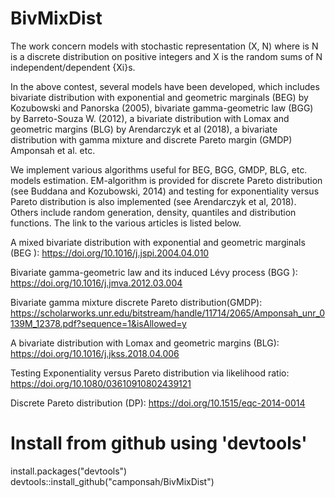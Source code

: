 # BivMixDist
The work concern models with stochastic representation (X, N) where is N is a discrete distribution on positive integers and X is the random sums of N independent/dependent {Xi}s.  

In the above contest, several models have been developed, which includes bivariate distribution with exponential and geometric marginals (BEG) by Kozubowski and Panorska (2005), bivariate gamma-geometric law (BGG) by Barreto-Souza W. (2012), a bivariate distribution with Lomax and geometric margins (BLG) by Arendarczyk et al (2018), a bivariate distribution with gamma mixture and discrete Pareto margin (GMDP) Amponsah et al.  etc.

We implement various algorithms useful for BEG, BGG, GMDP, BLG, etc.  models estimation. EM-algorithm is provided for discrete Pareto distribution (see Buddana and Kozubowski, 2014) and testing for exponentiality versus Pareto distribution is also implemented (see Arendarczyk et al, 2018). Others include random generation, density, quantiles and distribution functions. The link to the various articles is listed below.

A mixed bivariate distribution with exponential and geometric marginals (BEG ): https://doi.org/10.1016/j.jspi.2004.04.010 

Bivariate gamma-geometric law and its induced Lévy process (BGG ): https://doi.org/10.1016/j.jmva.2012.03.004

Bivariate gamma mixture discrete Pareto distribution(GMDP): https://scholarworks.unr.edu/bitstream/handle/11714/2065/Amponsah_unr_0139M_12378.pdf?sequence=1&isAllowed=y 

A bivariate distribution with Lomax and geometric margins (BLG): https://doi.org/10.1016/j.jkss.2018.04.006

Testing Exponentiality versus Pareto distribution via likelihood ratio: https://doi.org/10.1080/03610910802439121 

Discrete Pareto distribution (DP):  https://doi.org/10.1515/eqc-2014-0014

 
# Install from github using 'devtools'
install.packages("devtools")
devtools::install_github("camponsah/BivMixDist")
